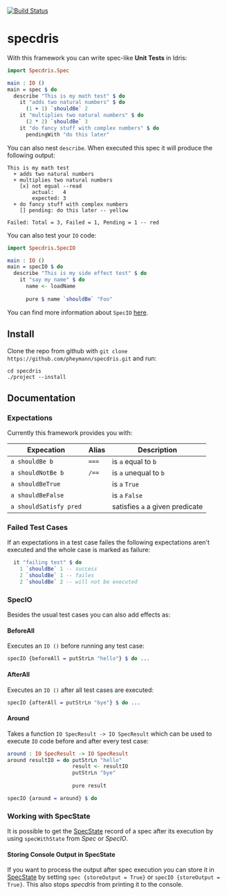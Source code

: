 [![Build Status](https://travis-ci.org/pheymann/specdris.svg?branch=master)](https://travis-ci.org/pheymann/specdris)

# specdris
With this framework you can write spec-like **Unit Tests** in Idris:

```Idris
import Specdris.Spec

main : IO ()
main = spec $ do
  describe "This is my math test" $ do
    it "adds two natural numbers" $ do
      (1 + 1) `shouldBe` 2
    it "multiplies two natural numbers" $ do
      (2 * 2) `shouldBe` 3
    it "do fancy stuff with complex numbers" $ do
      pendingWith "do this later"
```
You can also nest `describe`. When executed this spec it will produce the following output:

```
This is my math test
  + adds two natural numbers
  + multiplies two natural numbers
    [x] not equal --read
        actual:   4
        expected: 3
  + do fancy stuff with complex numbers
    [] pending: do this later -- yellow
    
Failed: Total = 3, Failed = 1, Pending = 1 -- red
```

You can also test your `IO` code:

```Idris
import Specdris.SpecIO

main : IO ()
main = specIO $ do
  describe "This is my side effect test" $ do
    it "say my name" $ do
      name <- loadName
      
      pure $ name `shouldBe` "Foo"
```

You can find more information about `SpecIO` [here](#specio).

## Install
Clone the repo from github with `git clone https://github.com/pheymann/specdris.git` and run:

```
cd specdris
./project --install
```

## Documentation
### Expectations
Currently this framework provides you with:

|Expecation|Alias|Description|
|----------|-----|-----------|
|`a shouldBe b`|`===`|is `a` equal to `b`|
|`a shouldNotBe b`|`/==`|is `a` unequal to `b`|
|`a shouldBeTrue`| |is `a` `True`|
|`a shouldBeFalse` | | is `a` `False`|
|`a shouldSatisfy pred`| | satisfies `a` a given predicate|

### Failed Test Cases
If an expectations in a test case failes the following expectations aren't executed and the
whole case is marked as failure:

```Idris
  it "failing test" $ do
    1 `shouldBe` 1 -- success
    2 `shouldBe` 1 -- failes
    2 `shouldBe` 2 -- will not be executed
```

### SpecIO
Besides the usual test cases you can also add effects as:

#### BeforeAll
Executes an `IO ()` before running any test case:

```Idris
specIO {beforeAll = putStrLn "hello"} $ do ...
```

#### AfterAll
Executes an `IO ()` after all test cases are executed:

```Idris
specIO {afterAll = putStrLn "bye"} $ do ...
```

#### Around
Takes a function `IO SpecResult -> IO SpecResult` which can be used to execute `IO` code
before and after every test case:

```Idris
around : IO SpecResult -> IO SpecResult
around resultIO = do putStrLn "hello"
                     result <- resultIO
                     putStrLn "bye"
                     
                     pure result

specIO {around = around} $ do
```

### Working with SpecState
It is possible to get the [SpecState](https://github.com/pheymann/specdris/blob/master/src/Specdris/Data/SpecState.idr#L8-L16)
record of a spec after its execution by using `specWithState` from *Spec* or *SpecIO*.

#### Storing Console Output in SpecState
If you want to process the output after spec execution you can store it in [SpecState](https://github.com/pheymann/specdris/blob/master/src/Specdris/Data/SpecState.idr#L8-L16)
by setting `spec {storeOutput = True}` or `specIO {storeOutput = True}`. This also stops *specdris* from printing
it to the console.

